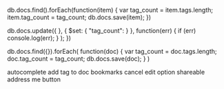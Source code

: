 db.docs.find().forEach(function(item)
{
    var tag_count = item.tags.length;
    item.tag_count = tag_count;
    db.docs.save(item);
})


db.docs.update({
      }, {
        $set: {
          "tag_count": 
        }
      },
      function(err) {
        if (err) console.log(err);
      }
    );
  })


db.docs.find({}).forEach(
  function(doc) {
    var tag_count = doc.tags.length;
    doc.tag_count = tag_count;
    db.docs.save(doc);
  }
)


autocomplete add tag to doc
bookmarks
cancel edit option
shareable address
me button